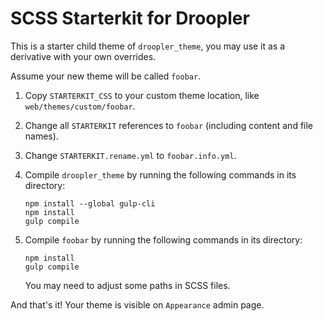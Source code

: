 # SCSS Starterkit for Droopler
This is a starter child theme of `droopler_theme`, you may use it as a derivative with your own overrides.

Assume your new theme will be called `foobar`.

1. Copy `STARTERKIT_CSS` to your custom theme location, like `web/themes/custom/foobar`.
2. Change all `STARTERKIT` references to `foobar` (including content and file names).
3. Change `STARTERKIT.rename.yml` to `foobar.info.yml`.
4. Compile `droopler_theme` by running the following commands in its directory:

       npm install --global gulp-cli
       npm install
       gulp compile

5. Compile `foobar` by running the following commands in its directory:

       npm install
       gulp compile

   You may need to adjust some paths in SCSS files.

And that's it! Your theme is visible on `Appearance` admin page.
